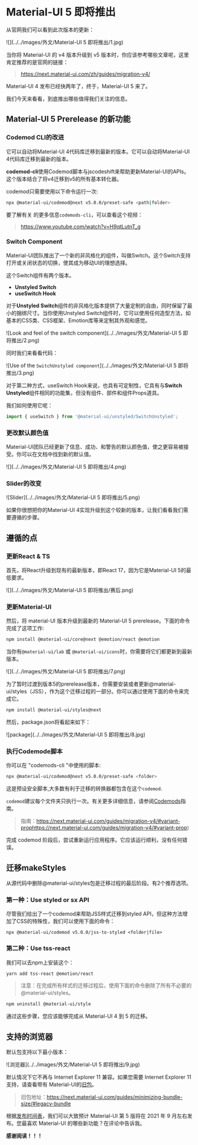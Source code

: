 # Material-UI 5 即将推出



从官网我们可以看到此次版本的更新：

![](../../images/外文/Material-UI 5 即将推出/1.jpg)



当你将 Material-UI 的 v4 版本升级到 v5 版本时，你应该参考哪些文章呢，这里肯定推荐的是官网的链接：

> https://next.material-ui.com/zh/guides/migration-v4/



Material-UI 4 发布已经快两年了，终于，Material-UI 5 来了。

我们今天来看看，到底推出哪些值得我们关注的信息。



## Material-UI 5 Prerelease 的新功能



### Codemod CLI的改进

它可以自动将Material-UI 4代码库迁移到最新的版本。它可以自动将Material-UI 4代码库迁移到最新的版本。

**codemod-cli**使用Codemod脚本与jscodeshift来帮助更新Material-UI的APIs。这个版本结合了将v4迁移到v5的所有基本转化器。



codemod只需要使用以下命令运行一次:

```bash
npx @material-ui/codemod@next v5.0.0/preset-safe <path|folder>
```

要了解有关 的更多信息`codemods-cli`，可以查看这个视频：

> https://www.youtube.com/watch?v=H9qtLutnT_g



### Switch Component

Material-UI团队推出了一个新的非风格化的组件，叫做Switch。这个Switch支持打开或关闭状态的切换，使其成为移动UI的理想选择。

这个Switch组件有两个版本。

- **Unstyled Switch**
- **useSwitch Hook**



对于**Unstyled Switch**组件的非风格化版本提供了大量定制的自由，同时保留了最小的捆绑尺寸。当你使用Unstyled Switch组件时，它可以使用任何造型方法，如基本的CSS类、CSS框架、Emotion库等来定制其外观和感觉。



![Look and feel of the switch component](../../images/外文/Material-UI 5 即将推出/2.png)



同时我们来看看代码：

![Use of the `SwitchUnstyled component`](../../images/外文/Material-UI 5 即将推出/3.png)



对于第二种方式，useSwitch Hook来说，也具有可定制性，它具有与**Switch Unstyled**组件相同的功能集，但没有组件、部件和组件Props道具。

我们如何使用它呢：

```js
import { useSwitch } from '@material-ui/unstyled/SwitchUnstyled';
```



### **更改默认颜色值**

Material-UI团队已经更新了信息、成功、和警告的默认颜色值，使之更容易被接受。你可以在文档中找到新的默认值。

![](../../images/外文/Material-UI 5 即将推出/4.png)



### **Slider**的改变

![Slider](../../images/外文/Material-UI 5 即将推出/5.png)



如果你很想把你的Material-UI 4实现升级到这个较新的版本，让我们看看我们需要遵循的步骤。



## 遵循的点





###  更新React & TS

首先，将React升级到现有的最新版本，即React 17，因为它是Material-UI 5的最低要求。

![](../../images/外文/Material-UI 5 即将推出/赛后.png)



### 更新Material-UI

然后，将 material-UI 版本升级到最新的 Material-UI 5 prerelease。下面的命令完成了这项工作:

```bash
npm install @material-ui/core@next @emotion/react @emotion
```



当你有`@material-ui/lab` 或 `@material-ui/icons`时，你需要将它们都更新到最新版本。

![](../../images/外文/Material-UI 5 即将推出/7.png)



为了暂时过渡到版本5的prerelease版本，你需要安装或者更新@material-ui/styles（JSS），作为这个迁移过程的一部分。你可以通过使用下面的命令来完成它。

```bash
npm install @material-ui/styles@next
```

然后，package.json将看起来如下：

![package](../../images/外文/Material-UI 5 即将推出/8.jpg)





### 执行Codemode脚本

你可以在 "codemods-cli "中使用的脚本:

```bash
npx @material-ui/codemod@next v5.0.0/preset-safe <folder>
```

这是预设安全脚本,大多数有利于迁移的转换器都包含在这个`codemod`.

`codemod`建议每个文件夹只执行一次。有关更多详细信息，请参阅[Codemods](https://next.material-ui.com/guides/migration-v4/#variant-prop)指南。

> 指南：https://next.material-ui.com/guides/migration-v4/#variant-prophttps://next.material-ui.com/guides/migration-v4/#variant-prop)



完成 codemod 阶段后，尝试重新运行应用程序。它应该运行顺利，没有任何错误。



## 迁移makeStyles

从源代码中删除@material-ui/styles包是迁移过程的最后阶段。有2个推荐选项。

### 第一种：Use styled or sx API

尽管我们给出了一个codemod来帮助JSS样式迁移到styled API，但这种方法增加了CSS的特殊性，我们可以使用下面的命令：

```
npx @material-ui/codemod v5.0.0/jss-to-styled <folder|file>
```

### 第二种：Use tss-react

我们可以去npm上安装这个：

```bash
yarn add tss-react @emotion/react
```



> 注意：在完成所有样式的迁移过程后，使用下面的命令删除了所有不必要的@material-ui/styles。

```bash
npm uninstall @material-ui/style
```



通过这些步骤，您应该能够完成从 Material-UI 4 到 5 的迁移。



## 支持的浏览器

默认包支持以下最小版本：

![浏览器](../../images/外文/Material-UI 5 即将推出/9.jpg)

默认情况下它不再与 Internet Explorer 11 兼容。如果您需要 Internet Explorer 11 支持，请查看带有 Material-UI的[旧包](https://next.material-ui.com/guides/minimizing-bundle-size/#legacy-bundle)。

> 旧包地址：https://next.material-ui.com/guides/minimizing-bundle-size/#legacy-bundle





根据[发布时间表](https://material-ui.com/versions/#release-schedule)，我们可以大致预计 Material-UI 第 5 版将在 2021 年 9 月左右发布。您最喜欢 Material-UI 的哪些新功能？在评论中告诉我。

**感谢阅读！！！**



